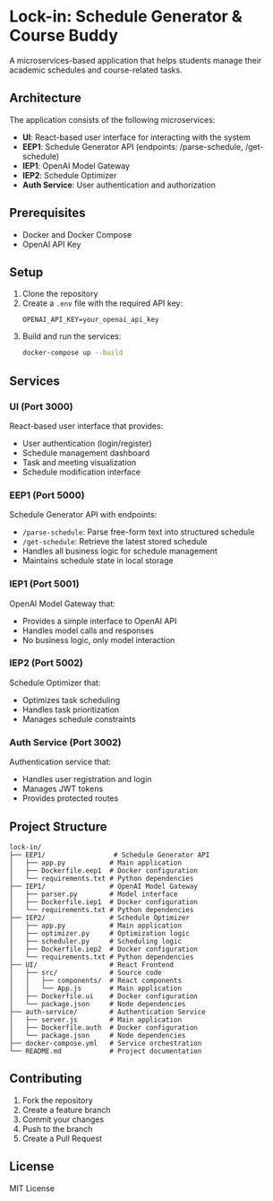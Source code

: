 # Lock-in: Schedule Generator & Course Buddy

A microservices-based application that helps students manage their academic schedules and course-related tasks.

## Architecture

The application consists of the following microservices:

- **UI**: React-based user interface for interacting with the system
- **EEP1**: Schedule Generator API (endpoints: /parse-schedule, /get-schedule)
- **IEP1**: OpenAI Model Gateway
- **IEP2**: Schedule Optimizer
- **Auth Service**: User authentication and authorization

## Prerequisites

- Docker and Docker Compose
- OpenAI API Key

## Setup

1. Clone the repository
2. Create a `.env` file with the required API key:
   ```
   OPENAI_API_KEY=your_openai_api_key
   ```
3. Build and run the services:
   ```bash
   docker-compose up --build
   ```

## Services

### UI (Port 3000)
React-based user interface that provides:
- User authentication (login/register)
- Schedule management dashboard
- Task and meeting visualization
- Schedule modification interface

### EEP1 (Port 5000)
Schedule Generator API with endpoints:
- `/parse-schedule`: Parse free-form text into structured schedule
- `/get-schedule`: Retrieve the latest stored schedule
- Handles all business logic for schedule management
- Maintains schedule state in local storage

### IEP1 (Port 5001)
OpenAI Model Gateway that:
- Provides a simple interface to OpenAI API
- Handles model calls and responses
- No business logic, only model interaction

### IEP2 (Port 5002)
Schedule Optimizer that:
- Optimizes task scheduling
- Handles task prioritization
- Manages schedule constraints

### Auth Service (Port 3002)
Authentication service that:
- Handles user registration and login
- Manages JWT tokens
- Provides protected routes

## Project Structure

```
lock-in/
├── EEP1/                 # Schedule Generator API
│   ├── app.py           # Main application
│   ├── Dockerfile.eep1  # Docker configuration
│   └── requirements.txt # Python dependencies
├── IEP1/                # OpenAI Model Gateway
│   ├── parser.py        # Model interface
│   ├── Dockerfile.iep1  # Docker configuration
│   └── requirements.txt # Python dependencies
├── IEP2/                # Schedule Optimizer
│   ├── app.py           # Main application
│   ├── optimizer.py     # Optimization logic
│   ├── scheduler.py     # Scheduling logic
│   ├── Dockerfile.iep2  # Docker configuration
│   └── requirements.txt # Python dependencies
├── UI/                  # React Frontend
│   ├── src/             # Source code
│   │   ├── components/  # React components
│   │   └── App.js       # Main application
│   ├── Dockerfile.ui    # Docker configuration
│   └── package.json     # Node dependencies
├── auth-service/        # Authentication Service
│   ├── server.js        # Main application
│   ├── Dockerfile.auth  # Docker configuration
│   └── package.json     # Node dependencies
├── docker-compose.yml   # Service orchestration
└── README.md            # Project documentation
```

## Contributing

1. Fork the repository
2. Create a feature branch
3. Commit your changes
4. Push to the branch
5. Create a Pull Request

## License

MIT License
